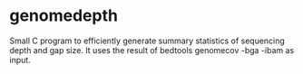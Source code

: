 # genomedepth
Small C program to efficiently generate summary statistics of sequencing depth and gap size. It uses the result of bedtools genomecov -bga -ibam as input.
